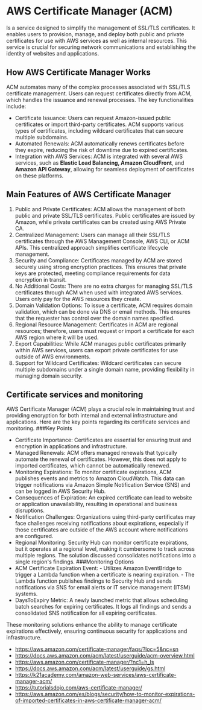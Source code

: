 # AWS Certificate Manager (ACM) 
Is a service designed to simplify the management of SSL/TLS certificates. It enables users to provision, manage, and deploy both public and private certificates for use with AWS services as well as internal resources. This service is crucial for securing network communications and establishing the identity of websites and applications.
## How AWS Certificate Manager Works
ACM automates many of the complex processes associated with SSL/TLS certificate management. Users can request certificates directly from ACM, which handles the issuance and renewal processes. The key functionalities include:
*  Certificate Issuance: Users can request Amazon-issued public certificates or import third-party certificates. ACM supports various types of certificates, including wildcard certificates that can secure multiple subdomains.
*  Automated Renewals: ACM automatically renews certificates before they expire, reducing the risk of downtime due to expired certificates.
*  Integration with AWS Services: ACM is integrated with several AWS services, such as **Elastic Load Balancing, Amazon CloudFront**, and **Amazon API Gateway**, allowing for seamless deployment of certificates on these platforms.
## Main Features of AWS Certificate Manager
1. Public and Private Certificates: ACM allows the management of both public and private SSL/TLS certificates. Public certificates are issued by Amazon, while private certificates can be created using AWS Private CA.
2. Centralized Management: Users can manage all their SSL/TLS certificates through the AWS Management Console, AWS CLI, or ACM APIs. This centralized approach simplifies certificate lifecycle management.
3. Security and Compliance: Certificates managed by ACM are stored securely using strong encryption practices. This ensures that private keys are protected, meeting compliance requirements for data encryption in transit.
4. No Additional Costs: There are no extra charges for managing SSL/TLS certificates through ACM when used with integrated AWS services. Users only pay for the AWS resources they create.
5. Domain Validation Options: To issue a certificate, ACM requires domain validation, which can be done via DNS or email methods. This ensures that the requester has control over the domain names specified.
6. Regional Resource Management: Certificates in ACM are regional resources; therefore, users must request or import a certificate for each AWS region where it will be used.
7. Export Capabilities: While ACM manages public certificates primarily within AWS services, users can export private certificates for use outside of AWS environments.
8. Support for Wildcard Certificates: Wildcard certificates can secure multiple subdomains under a single domain name, providing flexibility in managing domain security.
## Certificate services and monitoring
AWS Certificate Manager (ACM) plays a crucial role in maintaining trust and providing encryption for both internal and external infrastructure and applications. Here are the key points regarding its certificate services and monitoring.
###Key Points

- Certificate Importance: Certificates are essential for ensuring trust and encryption in applications and infrastructure.
- Managed Renewals: ACM offers managed renewals that typically automate the renewal of certificates. However, this does not apply to imported certificates, which cannot be automatically renewed.
- Monitoring Expirations: To monitor certificate expirations, ACM publishes events and metrics to Amazon CloudWatch. This data can trigger notifications via Amazon Simple Notification Service (SNS) and can be logged in AWS Security Hub.
- Consequences of Expiration: An expired certificate can lead to website or application unavailability, resulting in operational and business disruptions.
- Notification Challenges: Organizations using third-party certificates may face challenges receiving notifications about expirations, especially if those certificates are outside of the AWS account where notifications are configured.
- Regional Monitoring: Security Hub can monitor certificate expirations, but it operates at a regional level, making it cumbersome to track across multiple regions. The solution discussed consolidates notifications into a single region's findings.
###Monitoring Options
- ACM Certificate Expiration Event:
        - Utilizes Amazon EventBridge to trigger a Lambda function when a certificate is nearing expiration.
        - The Lambda function publishes findings to Security Hub and sends notifications via SNS for email alerts or IT service management (ITSM) systems.
- DaysToExpiry Metric:
        A newly launched metric that allows scheduling batch searches for expiring certificates.
        It logs all findings and sends a consolidated SNS notification for all expiring certificates.

These monitoring solutions enhance the ability to manage certificate expirations effectively, ensuring continuous security for applications and infrastructure.

- https://aws.amazon.com/certificate-manager/faqs/?loc=5&nc=sn
- https://docs.aws.amazon.com/acm/latest/userguide/acm-overview.html
- https://aws.amazon.com/certificate-manager/?nc1=h_ls
- https://docs.aws.amazon.com/acm/latest/userguide/gs.html
- https://k21academy.com/amazon-web-services/aws-certificate-manager-acm/
- https://tutorialsdojo.com/aws-certificate-manager/
- https://aws.amazon.com/es/blogs/security/how-to-monitor-expirations-of-imported-certificates-in-aws-certificate-manager-acm/
